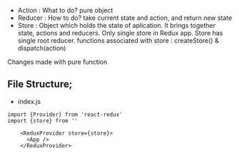 * Action : What to do?    pure object
* Reducer : How to do?  take current state and action, and return new state
* Store : Object which holds the state of aplication. It brings together state, actions and reducers. Only single store in Redux app. Store has single root reducer.
functions associated with store : createStore() & dispatch(action)

Changes made with pure function


## File Structure;

* index.js
```
import {Provider} from 'react-redux'
import {store} from ''

    <ReduxProvider store={store}>
      <App />
    </ReduxProvider>

```